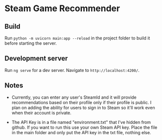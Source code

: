 # Steam Game Recommender

## Build

Run `python -m uvicorn main:app --reload` in the project folder to build it before starting the server.

## Development server

Run `ng serve` for a dev server. Navigate to `http://localhost:4200/`. 

## Notes

- Currently, you can enter any user's SteamId and it will provide recommendations based on their profile only if their profile is public. I plan on adding the ability for users to sign in to Steam so it'll work even when their account is private.

- The API Key is in a file named "environment.txt" that I've hidden from github. If you want to run this use your own Steam API key. Place the file in the main folder and only put the API key in the txt file, nothing else.
